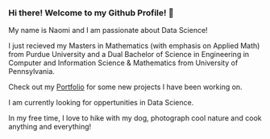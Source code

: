 ### Hi there! Welcome to my Github Profile! 👋

My name is Naomi and I am passionate about Data Science!

I just recieved my Masters in Mathematics (with emphasis on Applied Math) from Purdue University and a Dual Bachelor of Science in Engineering in Computer and Information Science & Mathematics from University of Pennsylvania.

Check out my [Portfolio](https://github.com/NPopkin/Portfolio) for some new projects I have been working on. 

I am currently looking for oppertunities in Data Science. 

In my free time, I love to hike with my dog, photograph cool nature and cook anything and everything!
